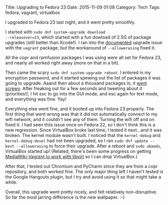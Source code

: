 Title: Upgrading to Fedora 23
Date: 2015-11-09 01:08
Category: Tech
Tags: fedora, vagrant, virtualbox

I upgraded to Fedora 23 last night, and it went pretty smoothly.

I started with <code>sudo dnf system-upgrade download --releasever=23</code>, which started with a fun dowload of 2.5G of package upgrades (still better than Xcode!). I ran into the [documented](https://fedoraproject.org/wiki/Common_F23_bugs#Upgrade_path_for_Vagrant_broken_.28rubygem-celluloid_retired.29) upgrade issue with the <code>vagrant</code> package, but the workaround of <code>--allowerasing</code> fixed it.

All the copr and rpmfusion packages I was using were all set for Fedora 23, and nearly all worked right away (more on that in a bit).

Then came the scary <code>sudo dnf system-upgrade reboot</code>. I entered in my encryption password, and it started spewing out the list of packages it was going to upgrade. Aaand then about a thousand packages in, it [went screwy](/images/20151108-twitter-663248891534381057-1.jpg). After freaking out for a few seconds and tweeting about it (priorities!), I hit esc to go into the GUI mode, and esc again for text mode, and everything was fine. Yay!

Everything else went fine, and it booted up into Fedora 23 properly. The first thing that went wrong was that it did not automatically connect to my wifi network, and it couldn't see any of them. Turning the wifi off and on fixed it. I had seen thiis issue once on Fedora 22, so I don't think this is a new regression. Since VirtualBox broke last time, I tested it next...and it was broken. The kernel module wasn't built. I noticed that the <code>kernel-debug</code> and <code>kernel-debug-devel</code> had not been upgraded, so I ran <code>sudo dnf update --best --allowerasing</code> to force their upgrade. After a reboot and <code>sudo akmods</code>, VirtualBox started up! (Related, there's been some progress on getting [MediaWiki-Vagrant to work with libvirt](https://phabricator.wikimedia.org/T71223) so I can drop VirtualBox.)

After that, I tested out Chromium and PyCharm since they are from a copr repository, and both worked fine. The only major thing left I haven't tested is the Google Hangouts plugin, but I try and avoid using it so that might take a while.

Overall, this upgrade went pretty nicely, and felt relatively non-disruptive. So far the most jarring difference is the new wallpaper. :-)
